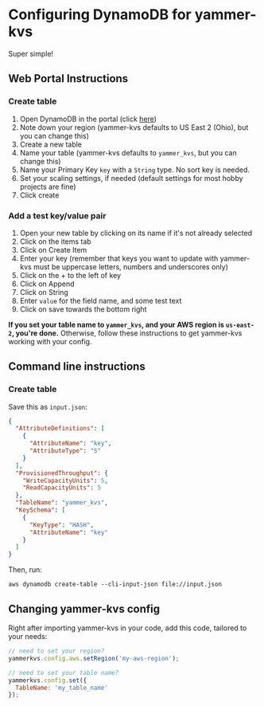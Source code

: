 # Configuring DynamoDB for yammer-kvs

Super simple!

## Web Portal Instructions

### Create table

1. Open DynamoDB in the portal (click [here](https://console.aws.amazon.com/dynamodb/home))
2. Note down your region (yammer-kvs defaults to US East 2 (Ohio), but you can change this)
3. Create a new table
4. Name your table (yammer-kvs defaults to `yammer_kvs`, but you can change this)
5. Name your Primary Key `key` with a `String` type. No sort key is needed.
6. Set your scaling settings, if needed (default settings for most hobby projects are fine)
7. Click create

### Add a test key/value pair

1. Open your new table by clicking on its name if it's not already selected
2. Click on the items tab
3. Click on Create Item
4. Enter your key (remember that keys you want to update with yammer-kvs must be uppercase letters, numbers and underscores only)
5. Click on the + to the left of key
6. Click on Append
7. Click on String
8. Enter `value` for the field name, and some test text
9. Click on save towards the bottom right

**If you set your table name to `yammer_kvs`, and your AWS region is `us-east-2`, you're done.** Otherwise, follow these instructions to get yammer-kvs working with your config.

## Command line instructions

### Create table

Save this as `input.json`:

```json
{
  "AttributeDefinitions": [
    {
      "AttributeName": "key",
      "AttributeType": "S"
    }
  ],
  "ProvisionedThroughput": {
    "WriteCapacityUnits": 5,
    "ReadCapacityUnits": 5
  },
  "TableName": "yammer_kvs",
  "KeySchema": [
    {
      "KeyType": "HASH",
      "AttributeName": "key"
    }
  ]
}
```

Then, run:
```shell
aws dynamodb create-table --cli-input-json file://input.json
```

## Changing yammer-kvs config

Right after importing yammer-kvs in your code, add this code, tailored to your needs:

```js
// need to set your region?
yammerkvs.config.aws.setRegion('my-aws-region');

// need to set your table name?
yammerkvs.config.set({
  TableName: 'my_table_name'
});
```